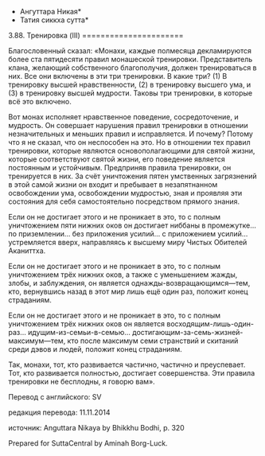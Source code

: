 * Ангуттара Никая*
* Татия сиккха сутта*

3\.88\. Тренировка \(III\)
\=\=\=\=\=\=\=\=\=\=\=\=\=\=\=\=\=\=\=\=\=\=

Благословенный сказал: «Монахи, каждые полмесяца декламируются более ста пятидесяти правил монашеской тренировки\. Представитель клана, желающий собственного благополучия, должен тренироваться в них\. Все они включены в эти три тренировки\. В какие три? \(1\) В тренировку высшей нравственности, \(2\) в тренировку высшего ума, и \(3\) в тренировку высшей мудрости\. Таковы три тренировки, в которые всё это включено\.

Вот монах исполняет нравственное поведение, сосредоточение, и мудрость\. Он совершает нарушения правил тренировки в отношении незначительных и меньших правил и исправляется\. И почему? Потому что я не сказал, что он неспособен на это\. Но в отношении тех правил тренировки, которые являются основополагающими для святой жизни, которые соответствуют святой жизни, его поведение является постоянным и устойчивым\. Предприняв правила тренировки, он тренируется в них\. За счёт уничтожения пятен умственных загрязнений в этой самой жизни он входит и пребывает в незапятнанном освобождении ума, освобождении мудростью, зная и проявляя эти состояния для себя самостоятельно посредством прямого знания\.

Если он не достигает этого и не проникает в это, то с полным уничтожением пяти нижних оков он достигает ниббаны в промежутке… по приземлении… без приложения усилий… с приложением усилий… устремляется вверх, направляясь к высшему миру Чистых Обителей Аканиттха\.

Если он не достигает этого и не проникает в это, то с полным уничтожением трёх нижних оков, а также с уменьшением жажды, злобы, и заблуждения, он является однажды\-возвращающимся—тем, кто, вернувшись назад в этот мир лишь ещё один раз, положит конец страданиям\.

Если он не достигает этого и не проникает в это, то с полным уничтожением трёх нижних оков он является восходящим\-лишь\-один\-раз… идущим\-из\-семьи\-в\-семью… достигающим\-за\-семь\-жизней\-максимум—тем, кто после максимум семи странствий и скитаний среди дэвов и людей, положит конец страданиям\.

Так, монахи, тот, кто развивается частично, частично и преуспевает\. Тот, кто развивается полностью, достигает совершенства\. Эти правила тренировки не бесплодны, я говорю вам»\.

Перевод с английского: SV

редакция перевода: 11\.11\.2014

источник: Anguttara Nikaya by Bhikkhu Bodhi, p\. 320

Prepared for SuttaCentral by Aminah Borg\-Luck\.
